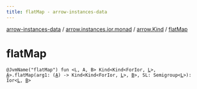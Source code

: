 ```yaml
---
title: flatMap - arrow-instances-data
---
```


[arrow-instances-data](../../index.html) / [arrow.instances.ior.monad](../index.html) / [arrow.Kind](index.html) / [flatMap](./flat-map.html)

# flatMap

`@JvmName("flatMap") fun <L, A, B> Kind<Kind<ForIor, `[`L`](flat-map.html#L)`>, `[`A`](flat-map.html#A)`>.flatMap(arg1: (`[`A`](flat-map.html#A)`) -> Kind<Kind<ForIor, `[`L`](flat-map.html#L)`>, `[`B`](flat-map.html#B)`>, SL: Semigroup<`[`L`](flat-map.html#L)`>): Ior<`[`L`](flat-map.html#L)`, `[`B`](flat-map.html#B)`>`